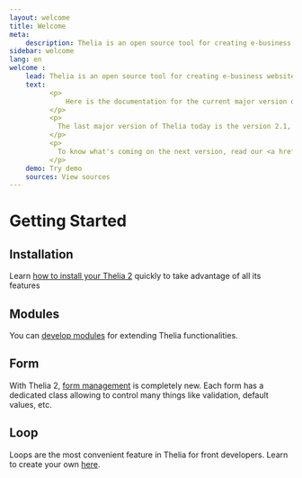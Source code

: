```yaml
---
layout: welcome
title: Welcome
meta:
    description: Thelia is an open source tool for creating e-business websites and managing online content. Learn to use it with this documentation.
sidebar: welcome
lang: en
welcome :
    lead: Thelia is an open source tool for creating e-business websites and managing online content. This software is published under LGPL.
    text:
          <p>
              Here is the documentation for the current major version of Thelia.<br/>
          </p>
          <p>
            The last major version of Thelia today is the version 2.1, you can download it <a href="http://thelia.net/#download">here</a>
          </p>
          <p>
            To know what's coming on the next version, read our <a href="http://thelia.net/community/roadmap">Roadmap</a>
          </p>
    demo: Try demo
    sources: View sources
---
```


<div class="page-header">
    <h1>Getting Started</h1>
</div>

## Installation
Learn [how to install your Thelia 2](/en/documentation/installation.html) quickly to take advantage of all its features

## Modules
You can [develop modules](/en/documentation/modules/index.html) for extending Thelia functionalities.

## Form
With Thelia 2, [form management](/en/documentation/form/index.html) is completely new. Each form has a dedicated class allowing to control many things like validation, default values, etc.

## Loop
Loops are the most convenient feature in Thelia for front developers. Learn to create your own [here](/en/documentation/loop/index.html).
